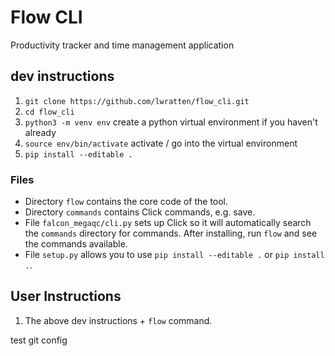 # Flow CLI
Productivity tracker and time management application

## dev instructions
1. `git clone https://github.com/lwratten/flow_cli.git`
2. `cd flow_cli`
3. `python3 -m venv env` create a python virtual environment if you haven't already
4. `source env/bin/activate`  activate / go into the virtual environment
5. `pip install --editable .` 


### Files
* Directory `flow` contains the core code of the tool.
* Directory `commands` contains Click commands, e.g. save. 
* File `falcon_megaqc/cli.py` sets up Click so it will automatically search the `commands` directory for commands. After installing, run `flow` and see the commands available.
* File `setup.py` allows you to use `pip install --editable .` or `pip install .`.


## User Instructions
1. The above dev instructions + `flow` command.


test git config